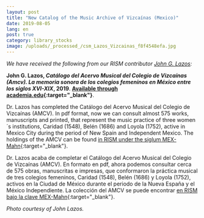 ```yaml
---
layout: post
title: "New Catalog of the Music Archive of Vizcaínas (Mexico)"
date: 2019-08-05
lang: en
post: true
category: library_stocks
image: /uploads/_processed_/csm_Lazos_Vizcainas_f8f4548efa.jpg
---
```



_We have received the following from our RISM contributor [John G. Lazos](/workgroups/mexico-dr-john-g-lazos/home.html):_

**John G. Lazos, _Catálogo del Acervo Musical del Colegio de Vizcaínas (Amcv). La memoria sonora de los colegios femeninos en México entre los siglos XVI-XIX_, 2019**. **[Available through academia.edu](https://www.academia.edu/39887044/Cat%C3%A1logo_del_Acervo_Musical_del_Colegio_de_Vizca%C3%ADnas_AMCV_La_memoria_sonora_de_los_colegios_femeninos_en_M%C3%A9xico_entre_los_siglos_XVI-XIX_Introducci%C3%B3n_en_espa%C3%B1ol_y_en_ingl%C3%A9s_){:target="_blank"}**.

Dr. Lazos has completed the Catálogo del Acervo Musical del Colegio de Vizcaínas (AMCV). In pdf format, now we can consult almost 575 works, manuscripts and printed, that represent the music practice of three women´s institutions, Caridad (1548), Belén (1686) and Loyola (1752), active in Mexico City during the period of New Spain and Independent Mexico. The holdings of the AMCV can be found [in RISM under the siglum MEX-Mahn](https://opac.rism.info/metaopac/perma.do;jsessionid=FDDD5ED846191A980A3180E13DC1EC88.touch02?v=rism&q=-1%3d%22ks30080295%22&Language=en){:target="_blank"}.

Dr. Lazos acaba de completar el Catálogo del Acervo Musical del Colegio de Vizcaínas (AMCV). En formato en pdf, ahora podemos consultar cerca de 575 obras, manuscritas e impresas, que conformaron la práctica musical de tres colegios femeninos, Caridad (1548), Belén (1686) y Loyola (1752), activos en la Ciudad de México durante el periodo de la Nueva España y el México Independiente. La colección del AMCV se puede encontrar [en RISM bajo la clave MEX-Mahn](https://opac.rism.info/metaopac/perma.do;jsessionid=FDDD5ED846191A980A3180E13DC1EC88.touch02?v=rism&q=-1%3d%22ks30080295%22&Language=es){:target="_blank"}.

_Photo courtesy of John Lazos._

<script type="text/javascript">var switchTo5x=true;</script><script type="text/javascript" src="http://w.sharethis.com/button/buttons.js"></script><script type="text/javascript">stLight.options({publisher: "9b601438-1ce1-49d8-bfd7-9cff5df54c17", doNotHash: false, doNotCopy: false, hashAddressBar: false});</script>